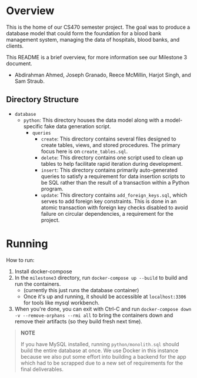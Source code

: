 # Overview

This is the home of our CS470 semester project. The goal was to produce a database model that could form the foundation for a blood bank management system, managing the data of hospitals, blood banks, and clients.

This README is a brief overview, for more information see our Milestone 3 document.

- Abdirahman Ahmed, Joseph Granado, Reece McMillin, Harjot Singh, and Sam Straub.

## Directory Structure

- `database`
   - `python`: This directory houses the data model along with a model-specific fake data generation script.
      - `queries`
         - `create`: This directory contains several files designed to create tables, views, and stored procedures. The primary focus here is on `create_tables.sql`.
         - `delete`: This directory contains one script used to clean up tables to help facilitate rapid iteration during development.
         - `insert`: This directory contains primarily auto-generated queries to satisfy a requirement for data insertion scripts to be SQL rather than the result of a transaction within a Python program.
         - `update`: This directory contains `add_foreign_keys.sql`, which serves to add foreign key constraints. This is done in an atomic transaction with foreign key checks disabled to avoid failure on circular dependencies, a requirement for the project.

# Running

How to run:
1. Install docker-compose
2. In the `milestone3` directory, run `docker-compose up --build` to build and run the containers.
   - (currently this just runs the database container)
   - Once it's up and running, it should be accessible at `localhost:3306` for tools like mysql workbench.
3. When you're done, you can exit with Ctrl-C and run `docker-compose down -v --remove-orphans --rmi all` to bring the containers down and remove their artifacts (so they build fresh next time).

> **NOTE**
> 
> If you have MySQL installed, running `python/monolith.sql` should build the entire database at once. We use Docker in this instance because we also put some effort into building a backend for the app which had to be scrapped due to a new set of requirements for the final deliverables.
